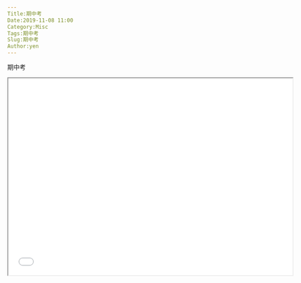 ```yaml
---
Title:期中考
Date:2019-11-08 11:00
Category:Misc
Tags:期中考
Slug:期中考
Author:yen
---
```


期中考

<!--PELICAN_END_SUMMARY -->

<iframe width="650" height="450" src="//www.youtube.com/embed/4AfjxMv242A" allowfullscreen="allowfullscreen"></iframe>